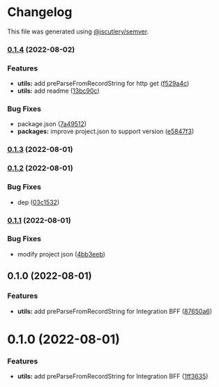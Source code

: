 # Changelog

This file was generated using [@jscutlery/semver](https://github.com/jscutlery/semver).

### [0.1.4](https://github.com/UNDERCOVERj/zod-plugins/compare/utils-0.1.3...utils-0.1.4) (2022-08-02)


### Features

* **utils:** add preParseFromRecordString for http get ([f529a4c](https://github.com/UNDERCOVERj/zod-plugins/commit/f529a4cf4ca52cacacd92d8d1fc33e8afc88ad94))
* **utils:** add readme ([13bc90c](https://github.com/UNDERCOVERj/zod-plugins/commit/13bc90cb1194eed34f52157ef44b5b636e9b2b66))


### Bug Fixes

* package.json ([7a49512](https://github.com/UNDERCOVERj/zod-plugins/commit/7a49512413a2d067ba798b221324467a1afe040f))
* **packages:** improve project.json to support version ([e5847f3](https://github.com/UNDERCOVERj/zod-plugins/commit/e5847f3cf8a59a5838a1860ccc842f0ec30fa1aa))

### [0.1.3](https://github.com/UNDERCOVERj/zod-plugins/compare/utils-0.1.2...utils-0.1.3) (2022-08-01)

### [0.1.2](https://github.com/UNDERCOVERj/zod-plugins/compare/utils-0.1.1...utils-0.1.2) (2022-08-01)


### Bug Fixes

* dep ([03c1532](https://github.com/UNDERCOVERj/zod-plugins/commit/03c153206983eb31ad77dc37f682945bea945caf))

### [0.1.1](https://github.com/UNDERCOVERj/zod-plugins/compare/utils-0.1.0...utils-0.1.1) (2022-08-01)


### Bug Fixes

* modify project json ([4bb3eeb](https://github.com/UNDERCOVERj/zod-plugins/commit/4bb3eeb1ebbf7d4ed36af002227312ca3ac6061b))

## 0.1.0 (2022-08-01)


### Features

* **utils:** add preParseFromRecordString for Integration BFF ([87650a6](https://github.com/UNDERCOVERj/zod-plugins/commit/87650a67b4bf1d5ef322b5b03bae26201f8bb60c))

# 0.1.0 (2022-08-01)


### Features

* **utils:** add preParseFromRecordString for Integration BFF ([1ff3635](https://github.com/UNDERCOVERj/zod-plugins/commit/1ff3635b833ad1fd998e28f3fa7c80e066cdcc10))
